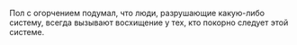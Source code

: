 Пол с огорчением подумал,
что люди, разрушающие какую-либо систему, всегда вызывают
восхищение у тех, кто покорно следует этой системе.